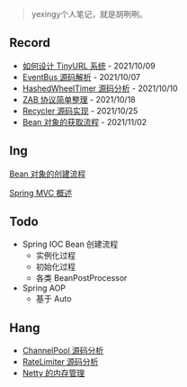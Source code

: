 > 
>
> yexingy个人笔记，就是胡咧咧。



## Record

- [如何设计 TinyURL 系统](系统设计/如何设计TinyURL系统.md) - 2021/10/09
- [EventBus 源码解析](java/guava/EventBus.md) - 2021/10/07
- [HashedWheelTimer 源码分析](netty/util/HashedWheelTimer源码分析.md)  - 2021/10/10 
- [ZAB 协议简单整理](分布式/zab/ZAB基础理解.md) - 2021/10/18
- [Recycler 源码实现](netty/util/Recycler源码实现.md) - 2021/10/25
- [Bean 对象的获取流程](spring/spring-core/ioc/Bean对象的获取流程.md) - 2021/11/02



## Ing

[Bean 对象的创建流程](spring/spring-core/ioc/Bean对象的创建流程.md)

[Spring MVC 概述](spring/core/mvc/springmvc.md)

## Todo

- Spring IOC Bean 创建流程
  - 实例化过程
  - 初始化过程
  - 各类 BeanPostProcessor
- Spring AOP
  - 基于 Auto





## Hang

- [ChannelPool 源码分析](netty/util/ChannelPool.md)
- [RateLimiter 源码分析](java/guava/RateLimiter.md)
- [Netty 的内存管理](netty/Netty的内存管理.md)